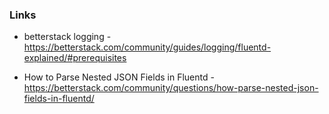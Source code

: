 ### Links

* betterstack logging - https://betterstack.com/community/guides/logging/fluentd-explained/#prerequisites

* How to Parse Nested JSON Fields in Fluentd - https://betterstack.com/community/questions/how-parse-nested-json-fields-in-fluentd/
